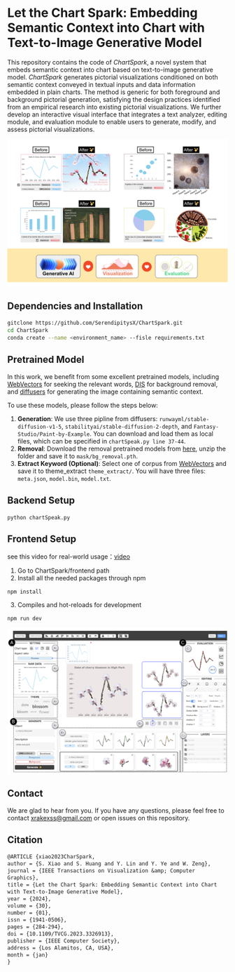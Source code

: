 # Let the Chart Spark: Embedding Semantic Context into Chart with Text-to-Image Generative Model

This repository contains the code of *ChartSpark*, a novel system that embeds semantic context into chart based on text-to-image generative model.
*ChartSpark* generates pictorial visualizations conditioned on both semantic context conveyed in textual inputs and data information embedded in plain charts. The method is generic for both foreground and background pictorial generation, satisfying the design practices identified from an empirical research into existing pictorial visualizations.
We further develop an interactive visual interface that integrates a text analyzer, editing module, and evaluation module to enable users to generate, modify, and assess pictorial visualizations.

<!-- ![teaser.png](asset/teaser.png) -->
![case.png](asset/case.png)

## **Dependencies and Installation**

```bash
gitclone https://github.com/SerendipitysX/ChartSpark.git
cd ChartSpark
conda create --name <environment_name> --fisle requirements.txt
```

## Pretrained Model

In this work, we benefit from some excellent pretrained models, including [WebVectors](http://vectors.nlpl.eu/explore/embeddings/en/models/) for seeking the relevant words,  [DIS](https://github.com/xuebinqin/DIS) for background removal, and [diffusers](https://github.com/huggingface/diffusers) for generating the image containing semantic context.

To use these models, please follow the steps below:

1. **Generation**: We use three pipline from diffusers: `runwayml/stable-diffusion-v1-5`, `stabilityai/stable-diffusion-2-depth`, and `Fantasy-Studio/Paint-by-Example`. You can download and load them as local files, which can be specified in `chartSpeak.py line 37-44`.
2. **Removal**: Download the removal pretrained models from [here](https://drive.google.com/file/d/1XHIzgTzY5BQHw140EDIgwIb53K659ENH/view),  unzip the folder and save it to `mask/bg_removal.pth`.
3. **Extract Keyword (Optional)**: Select one of corpus from [WebVectors](http://vectors.nlpl.eu/explore/embeddings/en/models/) and save it to theme_extract `theme_extract/`. You will have three files: `meta.json`, `model.bin`, `model.txt`.

## Backend Setup
```
python chartSpeak.py
```

## Frontend Setup
see this video for real-world usage：[video](https://youtu.be/CeKCCFhZnw0?si=EigEFcelssTVUGLO)
1. Go to ChartSpark/frontend path
2. Install all the needed packages through npm
```
npm install
```
3. Compiles and hot-reloads for development
```
npm run dev
```
![interface.png](asset/interface.png)
## Contact

We are glad to hear from you. If you have any questions, please feel free to contact [xrakexss@gmail.com](mailto:xrakexss@gmail.com) or open issues on this repository.

## Citation
```
@ARTICLE {xiao2023CharSpark,
author = {S. Xiao and S. Huang and Y. Lin and Y. Ye and W. Zeng},
journal = {IEEE Transactions on Visualization &amp; Computer Graphics},
title = {Let the Chart Spark: Embedding Semantic Context into Chart with Text-to-Image Generative Model},
year = {2024},
volume = {30},
number = {01},
issn = {1941-0506},
pages = {284-294},
doi = {10.1109/TVCG.2023.3326913},
publisher = {IEEE Computer Society},
address = {Los Alamitos, CA, USA},
month = {jan}
}
```
